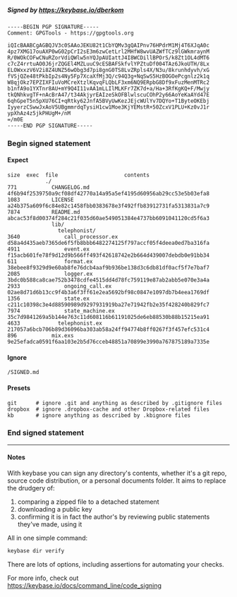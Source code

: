 ##### Signed by https://keybase.io/dberkom
```
-----BEGIN PGP SIGNATURE-----
Comment: GPGTools - https://gpgtools.org

iQIcBAABCgAGBQJV3c0SAAoJEKU82t1CbYQMv3gQAIPnv76HPdrM1Mj4T6XJqA0c
4pz7XMG17ouAXP0wG02pCrI2sE3m6zwCetLrl2MHfW8wvUAZWfTCz9lGWkmraynM
R/0WOkCOFwCNuRZorVdiQWlw5nYQJpAUIattJ4I8WCDillBPOrS/k8Zt1OL4dMT6
c7cZ4rrtuAO0J6jrZQGEl4MZLuuC9cESBAFSkfvlYPZtuDf004TAz6JkoUTH/8Lx
ELOWxxzV6V2i8Z4UNZ56wObg3d7pi8gnG0TS8LvZRpls4X/N3u/8krunhdyvh/xG
fVSjQZe48tPkbIp2s4Ny5Fp7XcaXfMj3Q/c94Q3g+NqSwS5HzBOGOePcgnlz2k1q
W8qjOkz7EPZIXFIuVoMCreXtzlKqvqFLQbLF3xm6NQ9ERpbG8Df9xFuzMenMTRc2
b1nfA9o1YXTnr8AU+mY9Q4I11vAA1mLLIlMLKFr7ZK7d+a/Ha+3RfKgKQ+F/Mwjy
tkQNhkvgTF+nAcBrA47/t34AkjyrEAIzeSkOFBlwlscuCOhP2y66AoYeKaAYd47E
6qhGpeT5n5pXU76CI+qRtky62JnfA5BVyUwKezJEjcWUlYv7DQYo+T1ByteOKEbj
IyyerzCSwwJxAoV5UBgmmrdqTysiH1cw1Moe3KjYEMstR+50ZcxV1PLU+Kz0vJ1r
ypXhAz4z5jkPHUgM+/nM
=/m0E
-----END PGP SIGNATURE-----

```

<!-- END SIGNATURES -->

### Begin signed statement 

#### Expect

```
size  exec  file                     contents                                                        
            ./                                                                                       
771           CHANGELOG.md           4f6b94f2539750a9cf08df42770a14a95a5ef4195d60956ab29cc53e5b03efa8
1083          LICENSE                a24b375a609f6c84e82c1458fbb0383678e3f492ffb83912731fa5313831a7c9
7874          README.md              abcac53f8d00374f284c21f035d60ae549051384e4737bb6091041120cd5f6a3
              lib/                                                                                   
                telephonist/                                                                         
3640              call_processor.ex  d58a4d435aeb7365de6f5fb8bbb6482274125f797accf05f4deea0ed7ba316fa
4911              event.ex           f15acb601fe78f9d12d9b566ff493f42618742e2b664d439007debdb0e91bb34
611               format.ex          38ebee8f9329d9e60ab8fe76dcb4aaf9b936be138d3c6db81df0acf5f7e7baf7
2085              logger.ex          3bdc0b588ca8cae752b3478cdfe4515dd4d78fc759119e87ab2abb5e070e3a4a
2933              ongoing_call.ex    02ae8d71d6b13cc9f4b3a6f3ff61e2ea5692bf98c0847e1097db7b4eea1769df
1356              state.ex           c211c10398c3e4d88590989d9297931919ba27e71942fb2e35f428240b829fc7
7974              state_machine.ex   35c7d9841269a5b144e763c11d608116b61191025de6eb88530b88b15215ea91
4633            telephonist.ex       217057a6bcb706b89d36096ba303ab58a24ff94774b8ff0267f3f457efc531c4
896           mix.exs                9e25efadca0591f6aa103e2b5d76cceb48851a70899e3990a767875189a7335e
```

#### Ignore

```
/SIGNED.md
```

#### Presets

```
git      # ignore .git and anything as described by .gitignore files
dropbox  # ignore .dropbox-cache and other Dropbox-related files    
kb       # ignore anything as described by .kbignore files          
```

<!-- summarize version = 0.0.9 -->

### End signed statement

<hr>

#### Notes

With keybase you can sign any directory's contents, whether it's a git repo,
source code distribution, or a personal documents folder. It aims to replace the drudgery of:

  1. comparing a zipped file to a detached statement
  2. downloading a public key
  3. confirming it is in fact the author's by reviewing public statements they've made, using it

All in one simple command:

```bash
keybase dir verify
```

There are lots of options, including assertions for automating your checks.

For more info, check out https://keybase.io/docs/command_line/code_signing